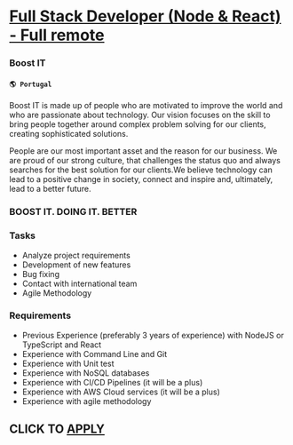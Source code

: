 # [Full Stack Developer (Node & React) - Full remote](https://www.remotewlb.com/apply/full-stack-developer-node-react-full-remote)  
### Boost IT  
#### `🌎 Portugal`  

Boost IT is made up of people who are motivated to improve the world and who are passionate about technology. Our vision focuses on the skill to bring people together around complex problem solving for our clients, creating sophisticated solutions.

People are our most important asset and the reason for our business. We are proud of our strong culture, that challenges the status quo and always searches for the best solution for our clients.We believe technology can lead to a positive change in society, connect and inspire and, ultimately, lead to a better future.

### BOOST IT. DOING IT. BETTER

### Tasks

  * Analyze project requirements
  * Development of new features
  * Bug fixing
  * Contact with international team
  * Agile Methodology

### Requirements

  * Previous Experience (preferably 3 years of experience) with NodeJS or TypeScript and React
  * Experience with Command Line and Git
  * Experience with Unit test
  * Experience with NoSQL databases
  * Experience with CI/CD Pipelines (it will be a plus)
  * Experience with AWS Cloud services (it will be a plus) 
  * Experience with agile methodology

  
## CLICK TO [APPLY](https://www.remotewlb.com/apply/full-stack-developer-node-react-full-remote)

